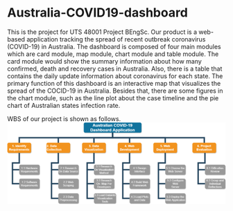 # Australia-COVID19-dashboard
This is the project for UTS 48001 Project BEngSc.
Our product is a web-based application tracking the spread of recent outbreak coronavirus (COVID-19) in Australia. The dashboard is composed of four main modules which are card module, map module, chart module and table module. The card module would show the summary information about how many confirmed, death and recovery cases in Australia. Also, there is a table that contains the daily update information about coronavirus for each state. The primary function of this dashboard is an interactive map that visualizes the spread of the COCID-19 in Australia. Besides that, there are some figures in the chart module, such as the line plot about the case timeline and the pie chart of Australian states infection rate.

WBS of our project is shown as follows.
![WBS](https://raw.githubusercontent.com/XuJing98/Australia-COVID19-dashboard/master/WBS.png)


